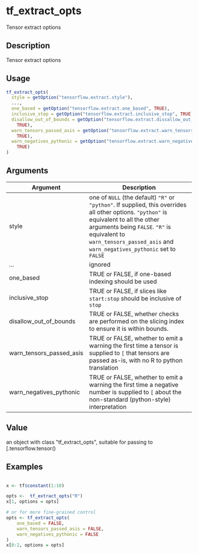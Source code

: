 # tf_extract_opts


Tensor extract options




## Description

Tensor extract options





## Usage
```r
tf_extract_opts(
  style = getOption("tensorflow.extract.style"),
  ...,
  one_based = getOption("tensorflow.extract.one_based", TRUE),
  inclusive_stop = getOption("tensorflow.extract.inclusive_stop", TRUE),
  disallow_out_of_bounds = getOption("tensorflow.extract.dissallow_out_of_bounds",
    TRUE),
  warn_tensors_passed_asis = getOption("tensorflow.extract.warn_tensors_passed_asis",
    TRUE),
  warn_negatives_pythonic = getOption("tensorflow.extract.warn_negatives_pythonic",
    TRUE)
)
```




## Arguments


Argument      |Description
------------- |----------------
style | one of ``NULL`` (the default) ``"R"`` or ``"python"``. If supplied, this overrides all other options. ``"python"`` is equivalent to all the other arguments being ``FALSE``. ``"R"`` is equivalent to ``warn_tensors_passed_asis`` and ``warn_negatives_pythonic`` set to ``FALSE``
... | ignored
one_based | TRUE or FALSE, if one-based indexing should be used
inclusive_stop | TRUE or FALSE, if slices like ``start:stop`` should be inclusive of ``stop``
disallow_out_of_bounds | TRUE or FALSE, whether checks are performed on the slicing index to ensure it is within bounds.
warn_tensors_passed_asis | TRUE or FALSE, whether to emit a warning the first time a tensor is supplied to ``[`` that tensors are passed as-is, with no R to python translation
warn_negatives_pythonic | TRUE or FALSE, whether to emit a warning the first time a negative number is supplied to ``[`` about the non-standard (python-style) interpretation





## Value

an object with class "tf_extract_opts", suitable for passing to
[.tensorflow.tensor()





## Examples

```r

x <- tf$constant(1:10)

opts <-  tf_extract_opts("R")
x[1, options = opts]

# or for more fine-grained control
opts <- tf_extract_opts(
    one_based = FALSE,
    warn_tensors_passed_asis = FALSE,
    warn_negatives_pythonic = FALSE
)
x[0:2, options = opts]

```




